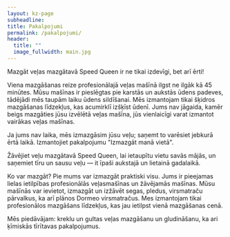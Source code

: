 ```yaml
---
layout: kz-page
subheadline:
title: Pakalpojumi
permalink: /pakalpojumi/
header:
  title: ""
  image_fullwidth: main.jpg
---
```


Mazgāt veļas mazgātavā Speed Queen ir ne tikai izdevīgi, bet arī ērti!

Viena mazgāšanas reize profesionālajā veļas mašīnā ilgst ne ilgāk kā 45 minūtes. 
Mūsu mašīnas ir pieslēgtas pie karstās un aukstās ūdens padeves, tādējādi mēs taupām laiku ūdens sildīšanai. 
Mēs izmantojam tikai šķidros mazgāšanas līdzekļus, kas acumirklī izšķīst ūdenī. 
Jums nav jāgaida, kamēr beigs mazgāties jūsu izvēlētā veļas mašīna, jūs vienlaicīgi varat izmantot vairākas veļas mašīnas.

Ja jums nav laika, mēs izmazgāsim jūsu veļu; saņemt to varēsiet jebkurā ērtā laikā. Izmantojiet pakalpojumu "Izmazgāt manā vietā".

Žāvējiet veļu mazgātavā Speed Queen, lai ietaupītu vietu savās mājās, un saņemiet tīru un sausu veļu — it īpaši aukstajā un lietainā gadalaikā.

Ko var mazgāt?
Pie mums var izmazgāt praktiski visu.
Jums ir pieejamas lielas ietilpības profesionālās veļasmašīnas un žāvējamās mašīnas.
Mūsu mašīnās var ievietot, izmazgāt un izžāvēt segas, pledus, virsmatraču pārvalkus, ka arī plānos Dormeo virsmatračus.
Mes izmantojam tikai profesionālos mazgāšans līdzekļus, kas jau ietilpst vienā mazgāšanas cenā.

Mēs piedāvājam: kreklu un gultas veļas mazgāšanu un gludināšanu, ka ari ķīmiskās tīrītavas pakalpojumus.

